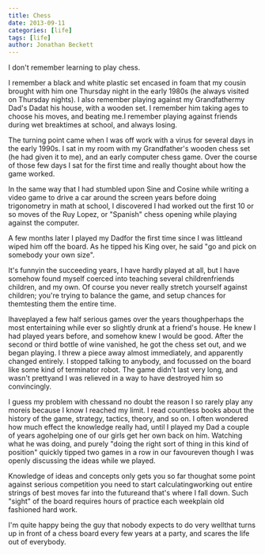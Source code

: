 ```yaml
---
title: Chess
date: 2013-09-11
categories: [life]
tags: [life]
author: Jonathan Beckett
---
```


I don't remember learning to play chess.

I remember a black and white plastic set encased in foam that my cousin brought with him one Thursday night in the early 1980s (he always visited on Thursday nights). I also remember playing against my Grandfathermy Dad's Dadat his house, with a wooden set. I remember him taking ages to choose his moves, and beating me.I remember playing against friends during wet breaktimes at school, and always losing.

The turning point came when I was off work with a virus for several days in the early 1990s. I sat in my room with my Grandfather's wooden chess set (he had given it to me), and an early computer chess game. Over the course of those few days I sat for the first time and really thought about how the game worked.

In the same way that I had stumbled upon Sine and Cosine while writing a video game to drive a car around the screen years before doing trigonometry in math at school, I discovered I had worked out the first 10 or so moves of the Ruy Lopez, or "Spanish" chess opening while playing against the computer.

A few months later I played my Dadfor the first time since I was littleand wiped him off the board. As he tipped his King over, he said "go and pick on somebody your own size".

It's funnyin the succeeding years, I have hardly played at all, but I have somehow found myself coerced into teaching several childrenfriends children, and my own. Of course you never really stretch yourself against children; you're trying to balance the game, and setup chances for themtesting them the entire time.

Ihaveplayed a few half serious games over the years thoughperhaps the most entertaining while ever so slightly drunk at a friend's house. He knew I had played years before, and somehow knew I would be good. After the second or third bottle of wine vanished, he got the chess set out, and we began playing. I threw a piece away almost immediately, and apparently changed entirely. I stopped talking to anybody, and focussed on the board like some kind of terminator robot. The game didn't last very long, and wasn't prettyand I was relieved in a way to have destroyed him so convincingly.

I guess my problem with chessand no doubt the reason I so rarely play any moreis because I know I reached my limit. I read countless books about the history of the game, strategy, tactics, theory, and so on. I often wondered how much effect the knowledge really had, until I played my Dad a couple of years agohelping one of our girls get her own back on him. Watching what he was doing, and purely "doing the right sort of thing in this kind of position" quickly tipped two games in a row in our favoureven though I was openly discussing the ideas while we played.

Knowledge of ideas and concepts only gets you so far thoughat some point against serious competition you need to start calculatingworking out entire strings of best moves far into the futureand that's where I fall down. Such "sight" of the board requires hours of practice each weekplain old fashioned hard work.

I'm quite happy being the guy that nobody expects to do very wellthat turns up in front of a chess board every few years at a party, and scares the life out of everybody.